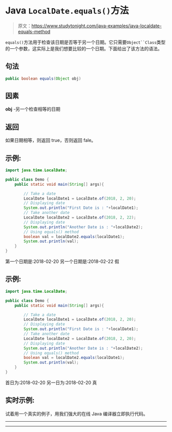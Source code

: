 # Java `LocalDate.equals()`方法

> 原文：<https://www.studytonight.com/java-examples/java-localdate-equals-method>

`equals()`方法用于检查该日期是否等于另一个日期。它只需要`Object``Class`类型的一个参数，这实际上是我们想要比较的一个日期。下面给出了该方法的语法。

## 句法

```java
public boolean equals(Object obj)
```

## 因素

**obj** -另一个检查相等的日期

## 返回

如果日期相等，则返回 true，否则返回 fale。

## 示例:

```java
import java.time.LocalDate;

public class Demo {  
	public static void main(String[] args){  

		// Take a date
		LocalDate localDate1 = LocalDate.of(2018, 2, 20);
		// Displaying date
		System.out.println("First Date is : "+localDate1);
		// Take another date
		LocalDate localDate2 = LocalDate.of(2018, 2, 22);
		// Displaying date
		System.out.println("Another Date is : "+localDate2);
		// Using equals() method
		boolean val = localDate2.equals(localDate1);
		System.out.println(val);
	}
}
```

第一个日期是:2018-02-20
另一个日期是:2018-02-22
假

## 示例:

```java
import java.time.LocalDate;

public class Demo {  
	public static void main(String[] args){  

		// Take a date
		LocalDate localDate1 = LocalDate.of(2018, 2, 20);
		// Displaying date
		System.out.println("First Date is : "+localDate1);
		// Take another date
		LocalDate localDate2 = LocalDate.of(2018, 2, 20);
		// Displaying date
		System.out.println("Another Date is : "+localDate2);
		// Using equals() method
		boolean val = localDate2.equals(localDate1);
		System.out.println(val);
	}
}
```

首日为:2018-02-20
另一日为:2018-02-20
真

## 实时示例:

试着用一个真实的例子，用我们强大的在线 Java 编译器立即执行代码。

* * *

* * *